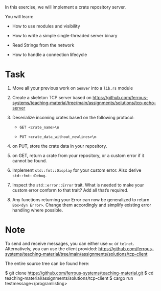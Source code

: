 In this exercise, we will implement a crate repository server.

You will learn:

-   How to use modules and visibility

-   How to write a simple single-threaded server binary

-   Read Strings from the network

-   How to handle a connection lifecycle

Task
====

1.  Move all your previous work on `SemVer` into a `lib.rs` module

2.  Create a skeleton TCP server based on
    <https://github.com/ferrous-systems/teaching-material/tree/main/assignments/solutions/tcp-echo-server>

3.  Deserialize incoming crates based on the following protocol:

    -   `GET <crate_name>\n`

    -   `PUT <crate_data_without_newlines>\n`

4.  on PUT, store the crate data in your repository.

5.  on GET, return a crate from your repository, or a custom error if it
    cannot be found.

6.  Implement `std::fmt::Display` for your custom error. Also derive
    `std::fmt::Debug`.

7.  Inspect the `std::error::Error` trait. What is needed to make your
    custom error conform to that trait? Add all that’s required.

8.  Any functions returning your Error can now be generalized to return
    `Box<dyn Error>`. Change them accordingly and simplify existing
    error handling where possible.

Note
====

To send and receive messages, you can either use `nc` or `telnet`.
Alternatively, you can use the client provided:
<https://github.com/ferrous-systems/teaching-material/tree/main/assignments/solutions/tcp-client>

The entire source tree can be found here:

$ git clone https://github.com/ferrous-systems/teaching-material.git $
cd teaching-material/assignments/solutions/tcp-client $ cargo run
testmessage&lt;/programlisting&gt;
